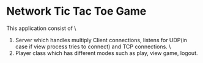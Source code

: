 # Network Tic Tac Toe Game
This application consist of \
1. Server which handles multiply Client connections, listens for UDP(in case if view process tries to connect) and TCP connections. \
2. Player class which has different modes such as play, view game, logout.
